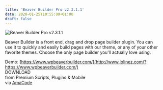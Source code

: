 ```yaml
---
title: 'Beaver Builder Pro v2.3.1.1'
date: 2020-01-25T10:55:00+01:00
draft: false
---
```


![Beaver Builder Pro v2.3.1.1](http://www.codelist.cc/uploads/posts/2017-12/1512797486_beaverbuilder.jpg "Beaver Builder Pro v2.3.1.1")  
  
Beaver Builder is a front end, drag and drop page builder plugin. You can use it to quickly and easily build pages with our theme, or any of your other favorite themes. Choose the only page builder you'll actually love using.  
  
Demo: [https://www.wpbeaverbuilder.com/](http://www.lolinez.com/?https://www.wpbeaverbuilder.com/)  
DOWNLOAD  
from Premium Scripts, Plugins & Mobile  
via [AmaCode](https://amazcode.ooo)